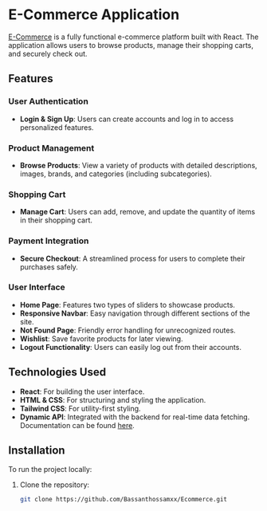 # E-Commerce Application

[E-Commerce](https://ecommercebassanthossamxx.netlify.app/Login) is a fully functional e-commerce platform built with React. The application allows users to browse products, manage their shopping carts, and securely check out.

## Features

### User Authentication
- **Login & Sign Up**: Users can create accounts and log in to access personalized features.

### Product Management
- **Browse Products**: View a variety of products with detailed descriptions, images, brands, and categories (including subcategories).

### Shopping Cart
- **Manage Cart**: Users can add, remove, and update the quantity of items in their shopping cart.

### Payment Integration
- **Secure Checkout**: A streamlined process for users to complete their purchases safely.

### User Interface
- **Home Page**: Features two types of sliders to showcase products.
- **Responsive Navbar**: Easy navigation through different sections of the site.
- **Not Found Page**: Friendly error handling for unrecognized routes.
- **Wishlist**: Save favorite products for later viewing.
- **Logout Functionality**: Users can easily log out from their accounts.

## Technologies Used

- **React**: For building the user interface.
- **HTML & CSS**: For structuring and styling the application.
- **Tailwind CSS**: For utility-first styling.
- **Dynamic API**: Integrated with the backend for real-time data fetching. Documentation can be found [here](https://documenter.getpostman.com/view/5709532/2s93JqTRWN#0bd577e0-28a1-4847-85de-34d8bc5b5c48).

## Installation

To run the project locally:

1. Clone the repository:
   ```bash
   git clone https://github.com/Bassanthossamxx/Ecommerce.git
